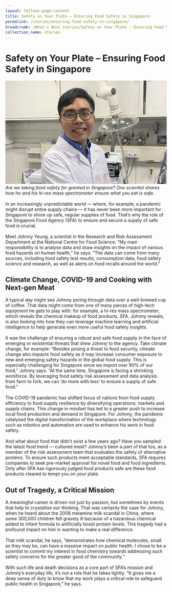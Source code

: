 ```yaml
---
layout: leftnav-page-content
title: Safety on Your Plate – Ensuring Food Safety in Singapore
permalink: /stories/ensuring-food-safety-in-singapore/
breadcrumb: /What's Next stories/Safety on Your Plate – Ensuring Food Safety in Singapore
collection_name: stories
---
```

# <b>Safety on Your Plate – Ensuring Food Safety in Singapore</b>
![SFA](/images/SFA_Johnny%20Yeung.jpg)
<br>
*Are we taking food safety for granted in Singapore? One scientist shares how he and his hi-res mass spectrometer ensure what you eat is safe.*
<br>
<br>
In an increasingly unpredictable world — where, for example, a pandemic might disrupt entire supply chains — it has never been more important for Singapore to shore up safe, regular supplies of food. That’s why the role of the Singapore Food Agency (SFA) to ensure and secure a supply of safe food is crucial.
<br>
<br>
Meet Johnny Yeung, a scientist in the Research and Risk Assessment Department at the National Centre for Food Science. “My main responsibility is to analyse data and draw insights on the impact of various food hazards on human health,” he says. “The data can come from many sources, including food safety test results, consumption data, food safety science and research, as well as alerts on food recalls around the world.”
<br>
## Climate Change, COVID-19 and Cooking with Next-gen Meat
A typical day might see Johnny poring through data over a well-brewed cup of coffee. That data might come from one of many pieces of high-tech equipment he gets to play with: for example, a hi-res mass spectrometer, which reveals the chemical makeup of food products. SFA, Johnny reveals, is also looking into how they can leverage machine learning and artificial intelligence to help generate even more useful food safety insights.
<br>
<br>
It was the challenge of ensuring a robust and safe food supply in the face of emerging or existential threats that drew Johnny to the agency. Take climate change, for example: “Besides posing a threat to food security, climate change also impacts food safety as it may increase consumer exposure to new and emerging safety hazards in the global food supply. This is especially challenging for Singapore since we import over 90% of our food,” Johnny says. “At the same time, Singapore is facing a shrinking workforce. By leveraging food safety risk assessment and data analysis from farm to fork, we can ‘do more with less’ to ensure a supply of safe food.”
<br>
<br>
The COVID-19 pandemic has shifted focus of nations from food supply efficiency to food supply resilience by diversifying operations, markets and supply chains. This change in mindset has led to a greater push to increase local food production and demand in Singapore. For Johnny, the pandemic catalysed the digital transformation of the workplace where technology such as robotics and automation are used to enhance his work in food safety.
<br>
<br>
And what about food that didn’t exist a few years ago? Have you sampled the latest food trend — cultured meat? Johnny’s been a part of that too, as a member of the risk assessment team that evaluates the safety of alternative proteins. To ensure such products meet acceptable standards, SFA requires companies to seek pre-market approval for novel food and food ingredients. Only after SFA has rigorously judged food products safe are these food products cleared to tempt you on your plate.
<br>
## Out of Tragedy, a Critical Mission
A meaningful career is driven not just by passion, but sometimes by events that help to crystallise our thinking. That was certainly the case for Johnny, when he heard about the 2008 melamine milk scandal in China, where some 300,000 children fell gravely ill because of a hazardous chemical added to infant formula to artificially boost protein levels. This tragedy had a profound impact on him in wanting to make a real difference.
<br>
<br>
That milk scandal, he says, “demonstrates how chemical molecules, small as they may be, can have a massive impact on public health. I chose to be a scientist to commit my interest in food chemistry towards addressing such safety concerns for the greater good of the community.”
<br>
<br>
With such life and death decisions as a core part of SFA’s mission and Johnny’s everyday life, it’s not a role that he takes lightly. “It gives me a deep sense of duty to know that my work plays a critical role to safeguard public health in Singapore,” he says.
